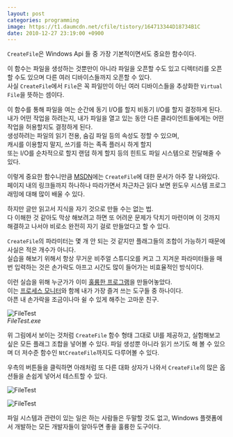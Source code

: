```yaml
---
layout: post
categories: programming
image: https://t1.daumcdn.net/cfile/tistory/164713344D18734B1C
date: 2010-12-27 23:19:00 +0900
---
```


`CreateFile`은 Windows Api 들 중 가장 기본적이면서도 중요한 함수이다.  

이 함수는 파일을 생성하는 것뿐만이 아니라 파일을 오픈할 수도 있고 디렉터리를 오픈할 수도 있으며 다른 여러 디바이스들까지 오픈할 수 있다.  
사실 `CreateFile`에서 `File`은 꼭 파일만이 아닌 여러 디바이스들을 추상화한 `Virtual File`을 뜻하는 셈이다.

이 함수를 통해 파일을 여는 순간에 동기 I/O를 할지 비동기 I/O를 할지 결정하게 된다.  
내가 어떤 작업을 하려는지, 내가 파일을 열고 있는 동안 다른 클라이언트들에게는 어떤 작업을 허용할지도 결정하게 된다.  
생성하려는 파일의 읽기 전용, 숨김 파일 등의 속성도 정할 수 있으며,  
캐시를 이용할지 말지, 쓰기를 하는 족족 플러시 하게 할지  
또는 I/O를 순차적으로 할지 랜덤 하게 할지 등의 힌트도 파일 시스템으로 전달해줄 수 있다.

이렇게 중요한 함수니만큼 [MSDN](https://docs.microsoft.com/en-us/windows/win32/api/fileapi/nf-fileapi-createfilew)에는 `CreateFile`에 대한 문서가 아주 잘 나와있다.  
페이지 내의 링크들까지 하나하나 따라가면서 차근차근 읽다 보면 윈도우 시스템 프로그래밍에 대해 많이 배울 수 있다.

하지만 글만 읽고서 지식을 자기 것으로 만들 수는 없는 법.    
다 이해한 것 같아도 막상 해보려고 하면 또 어려운 문제가 닥치기 마련이며 이 것까지 해결하고 나서야 비로소 완전히 자기 걸로 만들었다고 할 수 있다.

`CreateFile`의 파라미터는 몇 개 안 되는 것 같지만 플래그들의 조합이 가능하기 때문에 사실은 적은 개수가 아니다.  
실습을 해보기 위해서 항상 무거운 비주얼 스튜디오를 켜고 그 지겨운 파라미터들을 매번 입력하는 것은 손가락도 아프고 시간도 많이 들어가는 비효율적인 방식이다.

이런 실습을 위해 누군가가 이미 [훌륭한 프로그램](https://github.com/ladislav-zezula/FileTest)을 만들어놓았다.  
이는 [프로세스 모니터](/essay/2011/01/14/프로세스-모니터-사용법.html)와 함께 내가 가장 즐겨 쓰는 도구들 중 하나이다.  
아픈 내 손가락을 조금이나마 쉴 수 있게 해주는 고마운 친구.

![FileTest](https://t1.daumcdn.net/cfile/tistory/164713344D18734B1C)  
*FileTest.exe*

위 그림에서 보이는 것처럼 `CreateFile` 함수 형태 그대로 UI를 제공하고, 실험해보고 싶은 모든 플래그 조합을 넣어볼 수 있다.
파일 생성뿐 아니라 읽기 쓰기도 해 볼 수 있으며 더 저수준 함수인 `NtCreateFile`까지도 다루어볼 수 있다.

우측의 버튼들을 클릭하면 아래처럼 또 다른 대화 상자가 나와서 `CreateFile`의 많은 옵션들을 손쉽게 넣어서 테스트할 수 있다.

![FileTest](https://t1.daumcdn.net/cfile/tistory/167C8B384D18739426)

![FileTest](https://t1.daumcdn.net/cfile/tistory/110DF8374D18739F1A)

파일 시스템과 관련이 있는 일은 하는 사람들은 두말할 것도 없고, Windows 플랫폼에서 개발하는 모든 개발자들이 알아두면 좋을 훌륭한 도구이다.